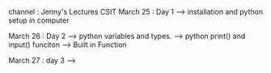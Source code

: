 channel : Jenny's Lectures CSIT
March 25 : Day 1 
    --> installation and python setup in computer  
    

March 26 : Day 2 
    -->  python variables and types.
    --> python print() and input() funciton
    --> Built in Function

March 27 : day 3 
    --> 
